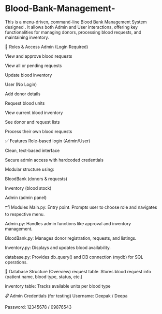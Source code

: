 # Blood-Bank-Management-
This is a menu-driven, command-line Blood Bank Management System designed . It allows both Admin and User interactions, offering key functionalities for managing donors, processing blood requests, and maintaining inventory. 

👤 Roles & Access
Admin (Login Required)

View and approve blood requests

View all or pending requests

Update blood inventory

User (No Login)

Add donor details

Request blood units

View current blood inventory

See donor and request lists

Process their own blood requests

✅ Features
Role-based login (Admin/User)

Clean, text-based interface

Secure admin access with hardcoded credentials

Modular structure using:

BloodBank (donors & requests)

Inventory (blood stock)

Admin (admin panel)

🗂️ Modules
Main.py: Entry point. Prompts user to choose role and navigates to respective menu.

Admin.py: Handles admin functions like approval and inventory management.

BloodBank.py: Manages donor registration, requests, and listings.

Inventory.py: Displays and updates blood availability.

database.py: Provides db_query() and DB connection (mydb) for SQL operations.

💾 Database Structure (Overview)
request table: Stores blood request info (patient name, blood type, status, etc.)

inventory table: Tracks available units per blood type

🔓 Admin Credentials (for testing)
Username: Deepak / Deepa

Password: 12345678 / 09876543
